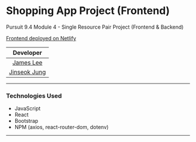 # Shopping App Project (Frontend)

Pursuit 9.4 Module 4 - Single Resource Pair Project (Frontend & Backend)

[Frontend deployed on Netlify](https://onepiece-card-shopping-app.netlify.app/)

| Developer |
| :--------------: |
| [James Lee](https://github.com/aardvarkpepper) |
| [Jinseok Jung](https://github.com/pjungjs) |

---

### Technologies Used

* JavaScript
* React
* Bootstrap
* NPM (axios, react-router-dom, dotenv)

---

